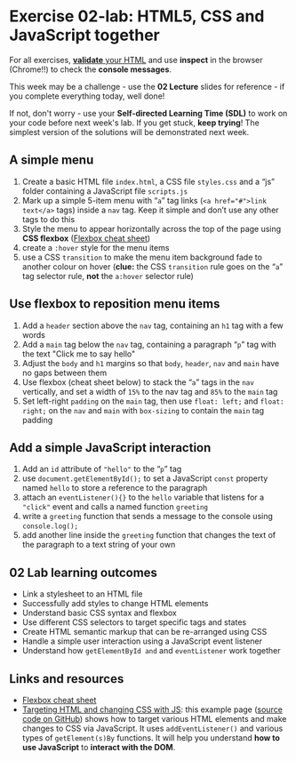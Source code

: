 # Exercise 02-lab: HTML5, CSS and JavaScript together

For all exercises, [**validate** your HTML](https://validator.w3.org/) and use **inspect** in the browser (Chrome!!) to check the **console messages**.

This week may be a challenge - use the **02 Lecture** slides for reference - if you complete everything today, well done!

If not, don't worry - use your **Self-directed Learning Time (SDL)** to work on your code before next week's lab. If you get stuck, **keep trying**! The simplest version of the solutions will be demonstrated next week.

## A simple menu

1.  Create a basic HTML file `index.html`, a CSS file `styles.css` and a “js” folder containing a JavaScript file `scripts.js`
2.  Mark up a simple 5-item menu with “`a`” tag links (`<a href="#">link text</a>` tags) inside a `nav` tag. Keep it simple and don’t use any other tags to do this
3.  Style the menu to appear horizontally across the top of the page using **CSS flexbox** ([Flexbox cheat sheet](http://flexbox.malven.co/))
4.  create a `:hover` style for the menu items
5.  use a CSS `transition` to make the menu item background fade to another colour on hover (**clue:** the CSS `transition` rule goes on the “`a`” tag selector rule, **not** the `a:hover` selector rule)

## Use flexbox to reposition menu items

1.  Add a `header` section above the `nav` tag, containing an `h1` tag with a few words
2.  Add a `main` tag below the `nav` tag, containing a paragraph “`p`” tag with the text "Click me to say hello"
3.  Adjust the `body` and `h1` margins so that `body`, `header`, `nav` and `main` have no gaps between them
4.  Use flexbox (cheat sheet below) to stack the “`a`” tags in the `nav` vertically, and set a width of `15%` to the nav tag and `85%` to the `main` tag
5.  Set left-right `padding` on the `main` tag, then use `float: left;` and `float: right;` on the `nav` and `main` with `box-sizing` to contain the `main` tag padding

## Add a simple JavaScript interaction

1.  Add an `id` attribute of `"hello"` to the “`p`” tag
2.  use `document.getElementById();` to set a JavaScript `const` property named `hello` to store a reference to the paragraph
3.  attach an `eventListener(){}` to the `hello` variable that listens for a `"click"` event and calls a named function `greeting`
4.  write a `greeting` function that sends a message to the console using `console.log();`
5.  add another line inside the `greeting` function that changes the text of the paragraph to a text string of your own

## 02 Lab learning outcomes

- Link a stylesheet to an HTML file
- Successfully add styles to change HTML elements
- Understand basic CSS syntax and flexbox
- Use different CSS selectors to target specific tags and states
- Create HTML semantic markup that can be re-arranged using CSS
- Handle a simple user interaction using a JavaScript event listener
- Understand how `getElementById and` and `eventListener` work together

## Links and resources

- [Flexbox cheat sheet](http://flexbox.malven.co/)
- [Targeting HTML and changing CSS with JS](https://ctec3905.github.io/js-get-elements/): this example page ([source code on GitHub](https://github.com/CTEC3905/js-get-elements)) shows how to target various HTML elements and make changes to CSS via JavaScript. It uses `addEventListener()` and various types of `getElement(s)By` functions. It will help you understand **how to use JavaScript** to **interact with the DOM**.
